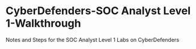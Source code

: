 # CyberDefenders-SOC Analyst Level 1-Walkthrough
Notes and Steps for the SOC Analyst Level 1 Labs on CyberDefenders

